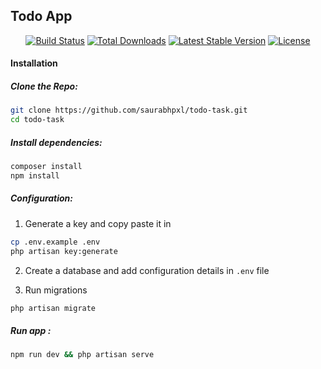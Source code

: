 ## Todo App

<p align="center">
<a href="https://travis-ci.org/laravel/framework"><img src="https://travis-ci.org/laravel/framework.svg" alt="Build Status"></a>
<a href="https://packagist.org/packages/laravel/framework"><img src="https://poser.pugx.org/laravel/framework/d/total.svg" alt="Total Downloads"></a>
<a href="https://packagist.org/packages/laravel/framework"><img src="https://poser.pugx.org/laravel/framework/v/stable.svg" alt="Latest Stable Version"></a>
<a href="https://packagist.org/packages/laravel/framework"><img src="https://poser.pugx.org/laravel/framework/license.svg" alt="License"></a>
</p>


#### Installation

##### Clone the Repo: 
```sh
git clone https://github.com/saurabhpxl/todo-task.git
cd todo-task
```


##### Install dependencies:

```sh
composer install
npm install
``` 


##### Configuration:

1. Generate a key and copy paste it in 
```sh
cp .env.example .env
php artisan key:generate
```

2. Create a database and add configuration details in `.env` file

3. Run migrations
```sh
php artisan migrate
```

##### Run app :
```sh
npm run dev && php artisan serve
```